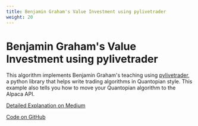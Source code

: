 ```yaml
---
title: Benjamin Graham's Value Investment using pylivetrader
weight: 20
---
```


# Benjamin Graham's Value Investment using pylivetrader

This algorithm implements Benjamin Graham's teaching using [pylivetrader](https://github.com/alpacahq/pylivetrader),
a python library that helps write trading algorithms in Quantopian style. This example also tells you
how to move your Quantopian algorithm to the Alpaca API.

[Detailed Explanation on Medium](https://medium.com/automation-generation/teaching-your-computer-to-invest-with-python-commission-free-automated-investing-5ade10961e08)

[Code on GitHub](https://github.com/alpacahq/pylivetrader/tree/master/examples/graham-fundamentals)
